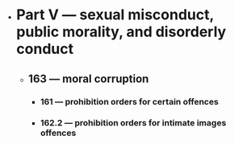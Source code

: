 - # Part V — sexual misconduct, public morality, and disorderly conduct
	- ## 163 — moral corruption
		- ### 161 — prohibition orders for certain offences
		- ### 162.2 — prohibition orders for intimate images offences